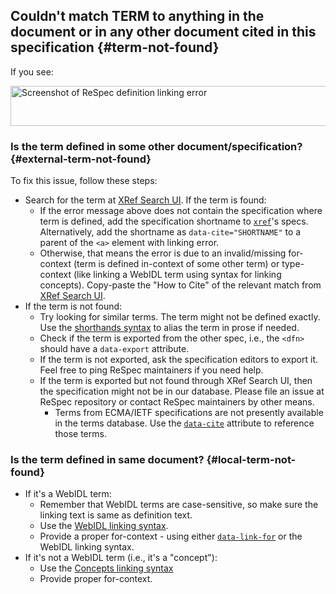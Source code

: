 ## Couldn't match TERM to anything in the document or in any other document cited in this specification {#term-not-found}

If you see: 

<img src="https://user-images.githubusercontent.com/8426945/87762934-80518400-c831-11ea-93c5-fda43cd747f3.png" alt="Screenshot of ReSpec definition  linking error" width="1177" height="64" loading="lazy">

### Is the term defined in some other document/specification? {#external-term-not-found}

To fix this issue, follow these steps: 

- Search for the term at [XRef Search UI](https://respec.org/xref/). If the term is found:
  - If the error message above does not contain the specification where term is defined, add the specification shortname to [`xref`](xref)'s specs. Alternatively, add the shortname as `data-cite="SHORTNAME"` to a parent of the `<a>` element with linking error.
  - Otherwise, that means the error is due to an invalid/missing for-context (term is defined in-context of some other term) or type-context (like linking a WebIDL term using syntax for linking concepts). Copy-paste the "How to Cite" of the relevant match from [XRef Search UI](https://respec.org/xref/).
- If the term is not found:
  - Try looking for similar terms. The term might not be defined exactly. Use the [shorthands syntax](Shorthands-Guide) to alias the term in prose if needed.
  - Check if the term is exported from the other spec, i.e., the `<dfn>` should have a `data-export` attribute.
  - If the term is not exported, ask the specification editors to export it. Feel free to ping ReSpec maintainers if you need help.
  - If the term is exported but not found through XRef Search UI, then the specification might not be in our database. Please file an issue at ReSpec repository or contact ReSpec maintainers by other means.
    - Terms from ECMA/IETF specifications are not presently available in the terms database. Use the [`data-cite`](data-cite) attribute to reference those terms.

### Is the term defined in same document? {#local-term-not-found}

- If it's a WebIDL term:
  - Remember that WebIDL terms are case-sensitive, so make sure the linking text is same as definition text.
  - Use the [WebIDL linking syntax](Shorthands-Guide#webidl-shorthands).
  - Provide a proper for-context - using either [`data-link-for`](data-link-for) or the WebIDL linking syntax.
- If it's not a WebIDL term (i.e., it's a "concept"):
  - Use the [Concepts linking syntax](Shorthands-Guide#concept-shorthands)
  - Provide proper for-context.
